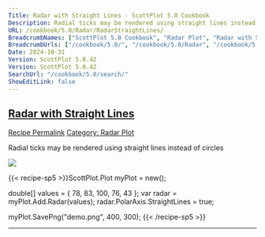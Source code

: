 ```yaml
---
Title: Radar with Straight Lines - ScottPlot 5.0 Cookbook
Description: Radial ticks may be rendered using straight lines instead of circles
URL: /cookbook/5.0/Radar/RadarStraightLines/
BreadcrumbNames: ["ScottPlot 5.0 Cookbook", "Radar Plot", "Radar with Straight Lines"]
BreadcrumbUrls: ["/cookbook/5.0/", "/cookbook/5.0/Radar", "/cookbook/5.0/Radar/RadarStraightLines"]
Date: 2024-10-31
Version: ScottPlot 5.0.42
Version: ScottPlot 5.0.42
SearchUrl: "/cookbook/5.0/search/"
ShowEditLink: false
---
```



<h2 style='border-bottom: 0;'><a href='/cookbook/5.0/Radar/RadarStraightLines'>Radar with Straight Lines</a></h2>

<div class="d-flex mb-2">
<a class="btn btn-sm btn-primary me-1" href="/cookbook/5.0/Radar/RadarStraightLines">Recipe Permalink</a>
<a class="btn btn-sm btn-success me-1" href="/cookbook/5.0/Radar">Category: Radar Plot</a>
</div>

Radial ticks may be rendered using straight lines instead of circles

[![](/cookbook/5.0/images/RadarStraightLines.png?241031194635)](/cookbook/5.0/images/RadarStraightLines.png?241031194635)

{{< recipe-sp5 >}}ScottPlot.Plot myPlot = new();

double[] values = { 78, 83, 100, 76, 43 };
var radar = myPlot.Add.Radar(values);
radar.PolarAxis.StraightLines = true;

myPlot.SavePng("demo.png", 400, 300);
{{< /recipe-sp5 >}}

<hr class='my-5 invisible'>


